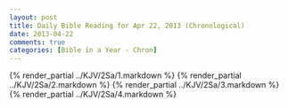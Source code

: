 ```yaml
---
layout: post
title: Daily Bible Reading for Apr 22, 2013 (Chronological)
date: 2013-04-22
comments: true
categories: [Bible in a Year - Chron]
---
```

{% render_partial ../KJV/2Sa/1.markdown %}
{% render_partial ../KJV/2Sa/2.markdown %}
{% render_partial ../KJV/2Sa/3.markdown %}
{% render_partial ../KJV/2Sa/4.markdown %}
